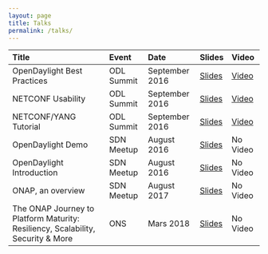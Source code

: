 ```yaml
---
layout: page
title: Talks
permalink: /talks/
---
```


| Title | Event | Date | Slides | Video |
|:------|:------|:-----|:------ |:------|
| OpenDaylight Best Practices | ODL Summit | September 2016 | [Slides](https://drive.google.com/file/d/0B8ihDx8wnbwjZFotM3JFRi0yNVU/view?usp=sharing) | [Video](https://www.youtube.com/watch?v=pFHTa2E0Iv8) |
| NETCONF Usability | ODL Summit | September 2016 | [Slides](https://drive.google.com/file/d/0B8ihDx8wnbwjZGN0OVozV21WLTQ/view?usp=sharing) | [Video](https://www.youtube.com/watch?v=DIhc-I31z9k) |
| NETCONF/YANG Tutorial | ODL Summit | September 2016 | [Slides](https://drive.google.com/file/d/0B8ihDx8wnbwjVC1NR01aUWpwTHc/view?usp=sharing)| [Video](https://www.youtube.com/watch?v=EPoYRJ3UQ70) |
| OpenDaylight Demo | SDN Meetup | August 2016 | [Slides](https://drive.google.com/file/d/0B8ihDx8wnbwjRk1zZlhHcjVaQVk/view?usp=sharing)| No Video |
| OpenDaylight Introduction | SDN Meetup | August 2016 | [Slides](https://drive.google.com/file/d/0B8ihDx8wnbwjMVFHV0k5Ui13bzQ/view?usp=sharing)| No Video |
| ONAP, an overview | SDN Meetup | August 2017 | [Slides](https://drive.google.com/file/d/1HrUYmryD7vXCI6OSCNz9iNpdtubRhcp9/view?usp=sharing)| No Video |
| The ONAP Journey to Platform Maturity: Resiliency, Scalability, Security & More | ONS | Mars 2018 | [Slides](https://schd.ws/hosted_files/onsna18/9d/ONAP%20Journey%20to%20Platform%20Maturity.pdf)| No Video |